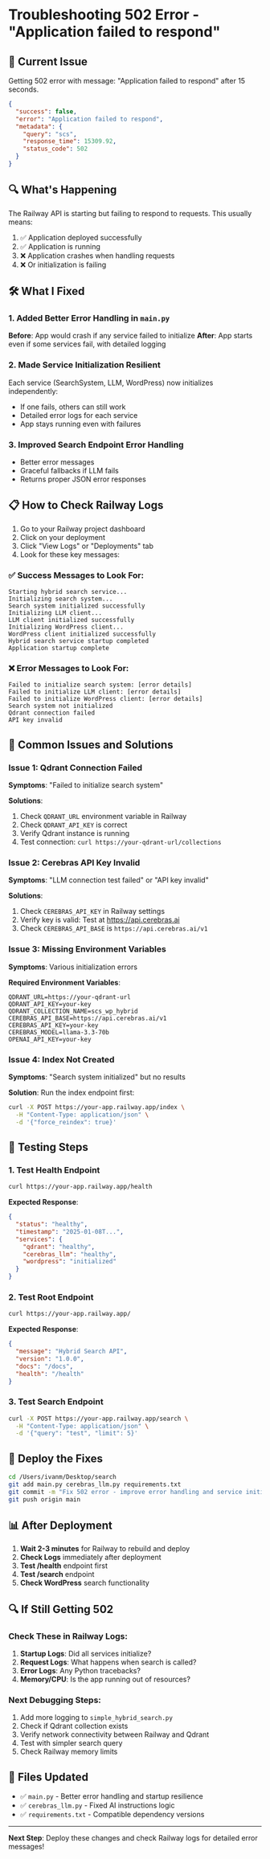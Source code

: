 # Troubleshooting 502 Error - "Application failed to respond"

## 🐛 Current Issue

Getting 502 error with message: "Application failed to respond" after 15 seconds.

```json
{
  "success": false,
  "error": "Application failed to respond",
  "metadata": {
    "query": "scs",
    "response_time": 15309.92,
    "status_code": 502
  }
}
```

## 🔍 What's Happening

The Railway API is starting but failing to respond to requests. This usually means:
1. ✅ Application deployed successfully
2. ✅ Application is running
3. ❌ Application crashes when handling requests
4. ❌ Or initialization is failing

## 🛠️ What I Fixed

### 1. Added Better Error Handling in `main.py`

**Before**: App would crash if any service failed to initialize
**After**: App starts even if some services fail, with detailed logging

### 2. Made Service Initialization Resilient

Each service (SearchSystem, LLM, WordPress) now initializes independently:
- If one fails, others can still work
- Detailed error logs for each service
- App stays running even with failures

### 3. Improved Search Endpoint Error Handling

- Better error messages
- Graceful fallbacks if LLM fails
- Returns proper JSON error responses

## 📋 How to Check Railway Logs

1. Go to your Railway project dashboard
2. Click on your deployment
3. Click "View Logs" or "Deployments" tab
4. Look for these key messages:

### ✅ Success Messages to Look For:
```
Starting hybrid search service...
Initializing search system...
Search system initialized successfully
Initializing LLM client...
LLM client initialized successfully
Initializing WordPress client...
WordPress client initialized successfully
Hybrid search service startup completed
Application startup complete
```

### ❌ Error Messages to Look For:
```
Failed to initialize search system: [error details]
Failed to initialize LLM client: [error details]
Failed to initialize WordPress client: [error details]
Search system not initialized
Qdrant connection failed
API key invalid
```

## 🔧 Common Issues and Solutions

### Issue 1: Qdrant Connection Failed

**Symptoms**: "Failed to initialize search system"

**Solutions**:
1. Check `QDRANT_URL` environment variable in Railway
2. Check `QDRANT_API_KEY` is correct
3. Verify Qdrant instance is running
4. Test connection: `curl https://your-qdrant-url/collections`

### Issue 2: Cerebras API Key Invalid

**Symptoms**: "LLM connection test failed" or "API key invalid"

**Solutions**:
1. Check `CEREBRAS_API_KEY` in Railway settings
2. Verify key is valid: Test at https://api.cerebras.ai
3. Check `CEREBRAS_API_BASE` is `https://api.cerebras.ai/v1`

### Issue 3: Missing Environment Variables

**Symptoms**: Various initialization errors

**Required Environment Variables**:
```
QDRANT_URL=https://your-qdrant-url
QDRANT_API_KEY=your-key
QDRANT_COLLECTION_NAME=scs_wp_hybrid
CEREBRAS_API_BASE=https://api.cerebras.ai/v1
CEREBRAS_API_KEY=your-key
CEREBRAS_MODEL=llama-3.3-70b
OPENAI_API_KEY=your-key
```

### Issue 4: Index Not Created

**Symptoms**: "Search system initialized" but no results

**Solution**: Run the index endpoint first:
```bash
curl -X POST https://your-app.railway.app/index \
  -H "Content-Type: application/json" \
  -d '{"force_reindex": true}'
```

## 🧪 Testing Steps

### 1. Test Health Endpoint

```bash
curl https://your-app.railway.app/health
```

**Expected Response**:
```json
{
  "status": "healthy",
  "timestamp": "2025-01-08T...",
  "services": {
    "qdrant": "healthy",
    "cerebras_llm": "healthy",
    "wordpress": "initialized"
  }
}
```

### 2. Test Root Endpoint

```bash
curl https://your-app.railway.app/
```

**Expected Response**:
```json
{
  "message": "Hybrid Search API",
  "version": "1.0.0",
  "docs": "/docs",
  "health": "/health"
}
```

### 3. Test Search Endpoint

```bash
curl -X POST https://your-app.railway.app/search \
  -H "Content-Type: application/json" \
  -d '{"query": "test", "limit": 5}'
```

## 🚀 Deploy the Fixes

```bash
cd /Users/ivanm/Desktop/search
git add main.py cerebras_llm.py requirements.txt
git commit -m "Fix 502 error - improve error handling and service initialization"
git push origin main
```

## 📊 After Deployment

1. **Wait 2-3 minutes** for Railway to rebuild and deploy
2. **Check Logs** immediately after deployment
3. **Test /health** endpoint first
4. **Test /search** endpoint
5. **Check WordPress** search functionality

## 🔍 If Still Getting 502

### Check These in Railway Logs:

1. **Startup Logs**: Did all services initialize?
2. **Request Logs**: What happens when search is called?
3. **Error Logs**: Any Python tracebacks?
4. **Memory/CPU**: Is the app running out of resources?

### Next Debugging Steps:

1. Add more logging to `simple_hybrid_search.py`
2. Check if Qdrant collection exists
3. Verify network connectivity between Railway and Qdrant
4. Test with simpler search query
5. Check Railway memory limits

## 📝 Files Updated

- ✅ `main.py` - Better error handling and startup resilience
- ✅ `cerebras_llm.py` - Fixed AI instructions logic  
- ✅ `requirements.txt` - Compatible dependency versions

---

**Next Step**: Deploy these changes and check Railway logs for detailed error messages!

